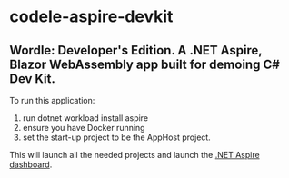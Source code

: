 # codele-aspire-devkit
## Wordle: Developer's Edition. A .NET Aspire, Blazor WebAssembly app built for demoing C# Dev Kit.

To run this application:
1. run dotnet workload install aspire
2. ensure you have Docker running
3. set the start-up project to be the AppHost project.
  
This will launch all the needed projects and launch the [.NET Aspire dashboard](https://learn.microsoft.com/dotnet/aspire/get-started/aspire-overview).
